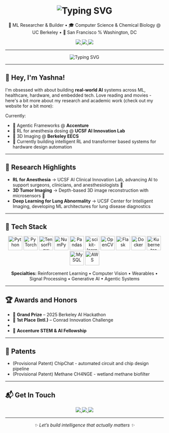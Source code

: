 <h1 align="center">
  <img src="https://readme-typing-svg.demolab.com?font=Bungee+Shade&size=33&pause=1000&color=2300B8&background=FAD3FF&center=true&vCenter=true&width=435&lines=Yashna+Hasija" alt="Typing SVG" />
</h1>

<p align="center">
  🧠 ML Researcher & Builder • 🎓 Computer Science & Chemical Biology @ UC Berkeley • 🌉 San Francisco % Washington, DC
</p>

<p align="center">
  <a href="mailto:yashnahasija@berkeley.edu">
    <img src="https://img.shields.io/badge/Email-EA526F?style=flat-square&logo=gmail&logoColor=white" />
  </a>
  <a href="https://yashna.me" target="_blank">
    <img src="https://img.shields.io/badge/Portfolio-0081A7?style=flat-square&logo=firefox-browser&logoColor=white" />
  </a>
  <a href="https://linkedin.com/in/yashnahasija" target="_blank">
    <img src="https://img.shields.io/badge/LinkedIn-0A66C2?style=flat-square&logo=linkedin&logoColor=white" />
  </a>
</p>

---

<p align="center">
  <img src="https://readme-typing-svg.demolab.com?font=Bungee+Inline&size=27&pause=1000&color=FAD3FF&background=FAD3FF00&center=true&vCenter=true&width=700&lines=ML+for+Hardware%2C+Healthcare%2C+and+Beyond" alt="Typing SVG" />
</p>

---

## 👋 Hey, I'm Yashna!

I'm obsessed with about building **real-world AI** systems across ML, healthcare, hardware, and embedded tech. Love reading and movies - here's a bit more about my research and academic work (check out my website for a bit more):

Currently:

- 🤖 Agentic Frameworks @ **Accenture**
- 💉 RL for anesthesia dosing @ **UCSF AI Innovation Lab**
- 🧠 3D Imaging @ **Berkeley EECS**
- 🔬 Currently building intelligent RL and transformer based systems for hardware design automation

---

## 🔬 Research Highlights

- **RL for Anesthesia** → UCSF AI Clinical Innovation Lab, advancing AI to support surgeons, clinicians, and anesthesiologists 💊   
- **3D Tumor Imaging** → Depth-based 3D image reconstruction with microsensors 🧠
- **Deep Learning for Lung Abnormality** → UCSF Center for Intelligent Imaging, developing ML architectures for lung disease diagnostics

---

## 🧰 Tech Stack

<p align="center">
  <img src="https://cdn.jsdelivr.net/gh/devicons/devicon/icons/python/python-original.svg" title="Python" width="45"/>
  <img src="https://cdn.jsdelivr.net/gh/devicons/devicon/icons/pytorch/pytorch-original.svg" title="PyTorch" width="45"/>
  <img src="https://cdn.jsdelivr.net/gh/devicons/devicon/icons/tensorflow/tensorflow-original.svg" title="TensorFlow" width="45"/>
  <img src="https://cdn.jsdelivr.net/gh/devicons/devicon/icons/numpy/numpy-original.svg" title="NumPy" width="45"/>
  <img src="https://cdn.jsdelivr.net/gh/devicons/devicon/icons/pandas/pandas-original.svg" title="Pandas" width="45"/>
  <img src="https://cdn.jsdelivr.net/gh/devicons/devicon/icons/scikitlearn/scikitlearn-original.svg" title="scikit-learn" width="45"/>
  <img src="https://cdn.jsdelivr.net/gh/devicons/devicon/icons/opencv/opencv-original.svg" title="OpenCV" width="45"/>
  <img src="https://cdn.jsdelivr.net/gh/devicons/devicon/icons/flask/flask-original.svg" title="Flask" width="45"/>
  <img src="https://cdn.jsdelivr.net/gh/devicons/devicon/icons/docker/docker-original.svg" title="Docker" width="45"/>
  <img src="https://cdn.jsdelivr.net/gh/devicons/devicon/icons/kubernetes/kubernetes-plain.svg" title="Kubernetes" width="45"/>
  <img src="https://cdn.jsdelivr.net/gh/devicons/devicon/icons/mysql/mysql-original.svg" title="MySQL" width="45"/>
  <img src="https://cdn.jsdelivr.net/gh/devicons/devicon/icons/amazonwebservices/amazonwebservices-original.svg" title="AWS" width="45"/>
</p>

<p align="center">
  <b>Specialties:</b> Reinforcement Learning • Computer Vision • Wearables • Signal Processing • Generative AI • Agentic Systems  
</p>

---

## 🏆 Awards and Honors

- 🥇 **Grand Prize** – 2025 Berkeley AI Hackathon 
- 🧠 **1st Place (Intl.)** – Conrad Innovation Challenge
- 
- 🤖 **Accenture STEM & AI Fellowship** 

---

## 📜 Patents

- (Provisional Patent) ChipChat - automated circuit and chip design pipeline
- (Provisional Patent) Methane CH4NGE - wetland methane biofilter

---

## 📬 Get In Touch

<p align="center">
  <a href="mailto:yashnahasija@berkeley.edu">
    <img src="https://img.shields.io/badge/Say%20Hi-EA526F?style=for-the-badge&logo=gmail&logoColor=white" />
  </a>
  <a href="https://yashna.me">
    <img src="https://img.shields.io/badge/Portfolio-00A8E8?style=for-the-badge&logo=firefox-browser&logoColor=white" />
  </a>
  <a href="https://linkedin.com/in/yashnahasija">
    <img src="https://img.shields.io/badge/LinkedIn-0072b1?style=for-the-badge&logo=linkedin&logoColor=white" />
  </a>
</p>

---

<p align="center"><i>✨ Let’s build intelligence that actually matters ✨</i></p>

